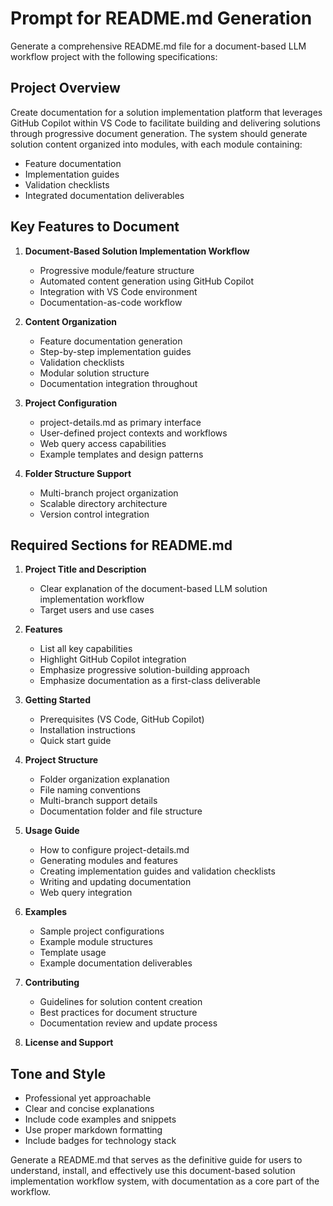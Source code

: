 # Prompt for README.md Generation

Generate a comprehensive README.md file for a document-based LLM workflow project with the following specifications:

## Project Overview
Create documentation for a solution implementation platform that leverages GitHub Copilot within VS Code to facilitate building and delivering solutions through progressive document generation. The system should generate solution content organized into modules, with each module containing:
- Feature documentation
- Implementation guides
- Validation checklists
- Integrated documentation deliverables

## Key Features to Document
1. **Document-Based Solution Implementation Workflow**
   - Progressive module/feature structure
   - Automated content generation using GitHub Copilot
   - Integration with VS Code environment
   - Documentation-as-code workflow

2. **Content Organization**
   - Feature documentation generation
   - Step-by-step implementation guides
   - Validation checklists
   - Modular solution structure
   - Documentation integration throughout

3. **Project Configuration**
   - project-details.md as primary interface
   - User-defined project contexts and workflows
   - Web query access capabilities
   - Example templates and design patterns

4. **Folder Structure Support**
   - Multi-branch project organization
   - Scalable directory architecture
   - Version control integration

## Required Sections for README.md
1. **Project Title and Description**
   - Clear explanation of the document-based LLM solution implementation workflow
   - Target users and use cases

2. **Features**
   - List all key capabilities
   - Highlight GitHub Copilot integration
   - Emphasize progressive solution-building approach
   - Emphasize documentation as a first-class deliverable

3. **Getting Started**
   - Prerequisites (VS Code, GitHub Copilot)
   - Installation instructions
   - Quick start guide

4. **Project Structure**
   - Folder organization explanation
   - File naming conventions
   - Multi-branch support details
   - Documentation folder and file structure

5. **Usage Guide**
   - How to configure project-details.md
   - Generating modules and features
   - Creating implementation guides and validation checklists
   - Writing and updating documentation
   - Web query integration

6. **Examples**
   - Sample project configurations
   - Example module structures
   - Template usage
   - Example documentation deliverables

7. **Contributing**
   - Guidelines for solution content creation
   - Best practices for document structure
   - Documentation review and update process

8. **License and Support**

## Tone and Style
- Professional yet approachable
- Clear and concise explanations
- Include code examples and snippets
- Use proper markdown formatting
- Include badges for technology stack

Generate a README.md that serves as the definitive guide for users to understand, install, and effectively use this document-based solution implementation workflow system, with documentation as a core part of the workflow.
